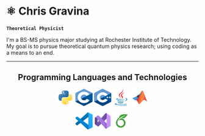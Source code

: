 <!-- README Header -->
<!-- <h1 align="center">Hello👋 I'm Chris!</h1> -->

# ⚛️ Chris Gravina 

**`Theoretical Physicist`**

I'm a BS-MS physics major studying at Rochester Institute of Technology. My goal is to pursue theoretical quantum physics research; using coding as a means to an end. 

   </p>

---


<!-- Programming Languages -->
<h2 align="center">Programming Languages and Technologies</h2>
<p align="center">
    <img src="icons/python.svg" alt="Python" width="45" height="45"/>
    <img src="icons/c.svg" alt="C" width="45" height="45"/>
    <img src="icons/cpp.svg" alt="C++" width="45" height="45"/>
    <img src="icons/java.svg" alt="Java" width="45" height="45"/>
    <img src="icons/matlab.svg" alt="Matlab" width="45" height="45"/>
<!--     <img src="icons/fortran.svg" alt="Fortran" width="40" height="40"/> -->
<!--     <img src="icons/bash.svg" alt="Bashscript" width="40" height="40"/> -->
<!--     <img src="icons/powershell.svg" alt="Powershell" width="40" height="40"/> -->
<!--     <img src="icons/r.svg" alt="R (Statistics)" width="40" height="40"/> -->
</p>

<!-- Programming Technologies -->
<p align="center">
    <img src="icons/vscode.svg" alt="Visual Studio Code" width="45" height="45"/>
    <img src="icons/vs.svg" alt="Visual Studio" width="45" height="45"/>
    <img src="icons/overleaf.svg" alt="Overleaf" width="45" height="45"/>
</p>
